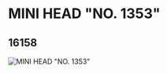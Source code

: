 # MINI HEAD "NO. 1353"
## 16158
![MINI HEAD "NO. 1353"](https://lc-www-live-s.legocdn.com/media/bricks/5/2/6062752.jpg)